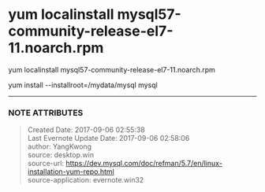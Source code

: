 # yum localinstall mysql57-community-release-el7-11.noarch.rpm

yum localinstall  mysql57-community-release-el7-11.noarch.rpm

  

yum install --installroot=/mydata/mysql mysql


---
### NOTE ATTRIBUTES
>Created Date: 2017-09-06 02:55:38  
>Last Evernote Update Date: 2017-09-06 02:58:06  
>author: YangKwong  
>source: desktop.win  
>source-url: https://dev.mysql.com/doc/refman/5.7/en/linux-installation-yum-repo.html  
>source-application: evernote.win32  